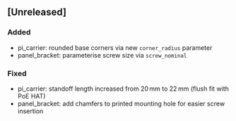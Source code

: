 ## [Unreleased]
### Added
* pi_carrier: rounded base corners via new `corner_radius` parameter
* panel_bracket: parameterise screw size via `screw_nominal`

### Fixed
* pi_carrier: standoff length increased from 20 mm to 22 mm (flush fit with PoE HAT)
* panel_bracket: add chamfers to printed mounting hole for easier screw insertion
